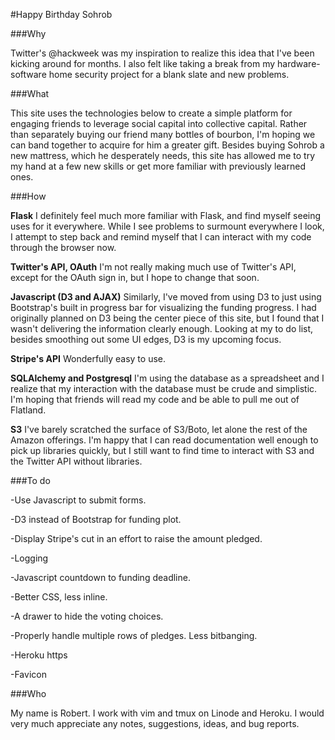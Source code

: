 #Happy Birthday Sohrob

###Why

Twitter's @hackweek was my inspiration to realize this idea that I've been kicking around for months. I also felt like taking a break from my hardware-software home security project for a blank slate and new problems. 

###What 

This site uses the technologies below to create a simple platform for engaging friends to leverage social capital into collective capital. Rather than separately buying our friend many bottles of bourbon, I'm hoping we can band together to acquire for him a greater gift. Besides buying Sohrob a new mattress, which he desperately needs, this site has allowed me to try my hand at a few new skills or get more familiar with previously learned ones. 

###How

**Flask** I definitely feel much more familiar with Flask, and find myself seeing uses for it everywhere. While I see problems to surmount everywhere I look, I attempt to step back and remind myself that I can interact with my code through the browser now.
                
**Twitter's API, OAuth** I'm not really making much use of Twitter's API, except for the OAuth sign in, but I hope to change that soon.
                
**Javascript (D3 and AJAX)** Similarly, I've moved from using D3 to just using Bootstrap's built in progress bar for visualizing the funding progress. I had originally planned on D3 being the center piece of this site, but I found that I wasn't delivering the information clearly enough. Looking at my to do list, besides smoothing out some UI edges, D3 is my upcoming focus.

**Stripe's API** Wonderfully easy to use.

**SQLAlchemy and Postgresql** I'm using the database as a spreadsheet and I realize that my interaction with the database must be crude and simplistic. I'm hoping that friends will read my code and be able to pull me out of Flatland.

**S3** I've barely scratched the surface of S3/Boto, let alone the rest of the Amazon offerings. I'm happy that I can read documentation well enough to pick up libraries quickly, but I still want to find time to interact with S3 and the Twitter API without libraries.

###To do

-Use Javascript to submit forms.

-D3 instead of Bootstrap for funding plot.

-Display Stripe's cut in an effort to raise the amount pledged.

-Logging

-Javascript countdown to funding deadline.

-Better CSS, less inline. 

-A drawer to hide the voting choices.

-Properly handle multiple rows of pledges. Less bitbanging.

-Heroku https

-Favicon

###Who

My name is Robert. I work with vim and tmux on Linode and Heroku. I would very much appreciate any notes, suggestions, ideas, and bug reports.
